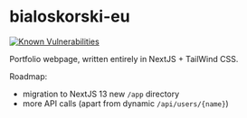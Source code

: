 # bialoskorski-eu

[![Known Vulnerabilities](https://snyk.io/test/github/JakubBialoskorski/bialoskorski-eu/badge.svg)](https://snyk.io/test/github/JakubBialoskorski/bialoskorski-eu)

Portfolio webpage, written entirely in NextJS + TailWind CSS.

Roadmap:
* migration to NextJS 13 new `/app` directory
* more API calls (apart from dynamic `/api/users/{name}`)